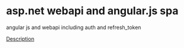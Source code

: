 # asp.net webapi and angular.js spa
angular js and webapi including auth and refresh_token 


[Description](https://jopr.org/blog/detail/oauth-integratsiya--refreshtokena-v-aspnet-mvc-prilozhenie)
